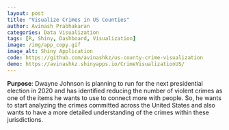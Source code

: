 ```yaml
---
layout: post
title: "Visualize Crimes in US Counties"
author: Avinash Prabhakaran
categories: Data Visualization
tags: [R, Shiny, Dashboard, Visualization]
image: /img/app_copy.gif
image_alt: Shiny Application
code: https://github.com/avinashkz/us-county-crime-visualization
demo: https://avinashkz.shinyapps.io/CrimeVisualizationUS/
---
```


**Purpose**: Dwayne Johnson is planning to run for the next presidential election in 2020 and has identified reducing the number of violent crimes as one of the items he wants to use to connect more with people. So, he wants to start analyzing the crimes committed across the United States and also wants to have a more detailed understanding of the crimes within these jurisdictions. <i class="em em-grinning"></i><i class="em em-facepunch"></i>

